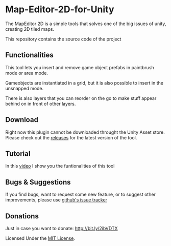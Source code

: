 # Map-Editor-2D-for-Unity

The MapEditor 2D is a simple tools that solves one of the big issues of unity, creating 2D tiled maps.


This repository contains the source code of the project

## Functionalities

This tool lets you insert and remove game object prefabs in paintbrush mode or area mode.

Gameobjects are instantiated in a grid, but it is also possible to insert in the unsnapped mode.

There is also layers that you can reorder on the go to make stuff appear behind on in front of other layers.

## Download

Right now this plugin cannot be downloaded throught the Unity Asset store.
Please check out the [releases](https://github.com/BazingoW/Map-Editor-2D-for-Unity/releases) for the latest version of the tool.

## Tutorial

In this [video](https://youtu.be/Rs8ogl2ntPw) I show you the funtionalities of this tool

## Bugs & Suggestions

If you find bugs, want to request some new feature, or to suggest other improvements, please use  [github's issue tracker 
](https://github.com/BazingoW/Map-Editor-2D-for-Unity/issues)


## Donations

Just in case you want to donate: http://bit.ly/2ibVDTX


Licensed Under the [MIT License](LICENSE).

